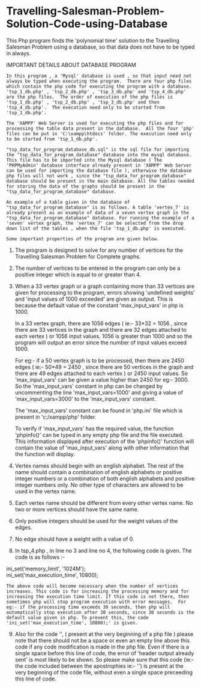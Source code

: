# Travelling-Salesman-Problem-Solution-Code-using-Database
This Php program finds the 'polynomial time' solution to the Travelling Salesman Problem using a database, so that data does not have to be typed in always. 



IMPORTANT DETAILS ABOUT DATABASE PROGRAM


	In this program , a 'Mysql' database is used , so that input need not always be typed when executing the program.  There are four php files which contain the php code for executing the program with a database. 'tsp_1_db.php' , 'tsp_2_db.php' , 'tsp_3_db.php' and 'tsp_4_db.php' are the php files.  The order of execution of the php files is 'tsp_1_db.php' , 'tsp_2_db.php' , 'tsp_3_db.php' and then 'tsp_4_db.php'.  The execution need only to be started from 'tsp_1_db.php'.

	The 'XAMPP' Web Server is used for executing the php files and for processing the table data present in the database.  All the four 'php' files can be put in 'C:\xampp\htdocs' folder. The execution need only to be started from 'tsp_1_db.php'.

	"tsp_data_for_program_database_db.sql" is the sql file for importing the "tsp_data_for_program_database" database into the mysql database. This file has to be imported into the Mysql database ( The 'PHPMyAdmin' database interface already present in 'XAMPP' Web Server can be used for importing the database file ), otherwise the database php files will not work , since the "tsp_data_for_program_database" database should be present in the main database. All the tables needed for storing the data of the graphs should be present in the "tsp_data_for_program_database" database.

	An example of a table given in the database of "tsp_data_for_program_database" is as follows. A table 'vertex_7' is already present as an example of data of a seven vertex graph in the "tsp_data_for_program_database" database. For running the example of a 'seven' vertex graph, the 'vertex_7' can be selected from the drop down list of the tables , when the file 'tsp_1_db.php' is executed.
		
	Some important properties of the program are given below.

1) The program is designed to solve for any number of vertices for the Travelling Salesman Problem for Complete graphs.

2) The number of vertices to be entered in the program can only be a positive integer which is equal to or greater than 4.

3) When a 33 vertex graph or a graph containing more than 33 vertices are given for processing to the program, errors showing 'undefined weights' and 'input values of 1000 exceeded' are given as output. This is because the default value of the constant 'max_input_vars' in php is 1000.
 
	In a 33 vertex graph, there are 1056 edges ( ie:- 33*32 = 1056 , since there are 33 vertices in the graph and there are 32 edges attached to each vertex ) or 1056 input values. 1056 is greater than 1000 and so the program will output an error since the number of input values exceed 1000.

	For eg:- if a 50 vertex graph is to be processed, then there are 2450 edges  ( ie:- 50*49 = 2450 , since there are 50 vertices in the graph and there are 49 edges attached to each vertex ) or 2450 input values. So 'max_input_vars' can be given a value higher than 2450 for eg:- 3000.  So the 'max_input_vars' constant in php can be changed by uncommenting the line 'max_input_vars=1000' and giving a value of 'max_input_vars=3000' to the 'max_input_vars' constant.  

	The 'max_input_vars' constant can be found in 'php.ini' file which is present in 'c:/xampp/php' folder.

	To verify if 'max_input_vars' has the required value, the function 'phpinfo()' can be typed in any empty php file and the file executed. This information displayed after execution of the 'phpinfo()' function will contain the value of 'max_input_vars' along with other information that the function will display.

4) Vertex names should begin with an english alphabet. The rest of the name should contain a combination of english alphabets or positive integer numbers or a combination of both english alphabets and positive integer numbers only. No other type of characters are allowed to be used in the vertex name.

5) Each vertex name should be different from every other vertex name. No two or more vertices should have the same name.

6) Only positive integers should be used for the weight values of the edges.

7) No edge should have a weight with a value of 0.

8) In tsp_4.php , in line no 3 and line no 4, the following code is given. The code is as follows :-

ini_set('memory_limit', '1024M');     
ini_set('max_execution_time', 10800);

	The above code will become necessary when the number of vertices increases. This code is for increasing the processing memory and for increasing the execution time limit. If this code is not there, then sometimes php will stop program execution with error messages.  For eg:- if the processing time exceeds 30 seconds, then php will automatically stop execution after 30 seconds, since 30 seconds is the default value given in php. To prevent this, the code 'ini_set('max_execution_time', 10800);' is given.

9) Also for the code '<?php session_start(); ?>', ( present at the very beginning of a php file ) please note that there should not be a space or even an empty line above this code if any code modification is made in the php file. Even if there is a single space before this line of code, the error of 'header output already sent' is most likely to be shown. So please make sure that this code (ie:- the code included between the apostrophies ie:- '<?php session_start(); ?>') is present at the very beginning of the code file, without even a single space preceeding this line of code.

